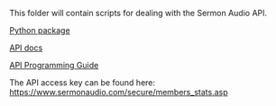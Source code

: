 This folder will contain scripts for dealing with the Sermon Audio API.

[Python package](https://pypi.org/project/sermonaudio/#description)

[API docs](https://api.sermonaudio.com/v2/docs#/media/create_media_v2_media_post)

[API Programming Guide](https://api.sermonaudio.com/#API_Programming_Guide)

The API access key can be found here: https://www.sermonaudio.com/secure/members_stats.asp